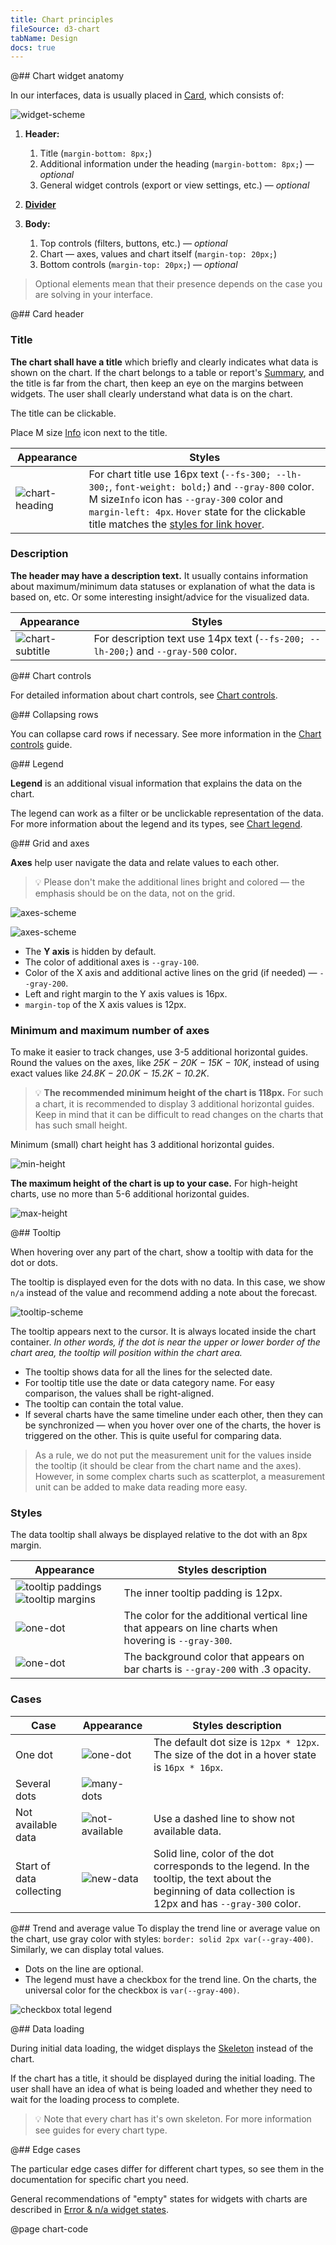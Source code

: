```yaml
---
title: Chart principles
fileSource: d3-chart
tabName: Design
docs: true
---
```


@## Chart widget anatomy

In our interfaces, data is usually placed in [Card](/components/card/), which consists of:

![widget-scheme](static/widget-paddings.png)

1. **Header:**

   1. Title (`margin-bottom: 8px;`)
   2. Additional information under the heading (`margin-bottom: 8px;`) — _optional_
   3. General widget controls (export or view settings, etc.) — _optional_

2. **[Divider](/components/divider/)**

3. **Body:**

   1. Top controls (filters, buttons, etc.) — _optional_
   2. Chart — axes, values and chart itself (`margin-top: 20px;`)
   3. Bottom controls (`margin-top: 20px;`) — _optional_

> Optional elements mean that their presence depends on the case you are solving in your interface.

@## Card header

### Title

**The chart shall have a title** which briefly and clearly indicates what data is shown on the chart. If the chart belongs to a table or report's [Summary](/patterns/summary/), and the title is far from the chart, then keep an eye on the margins between widgets. The user shall clearly understand what data is on the chart.

The title can be clickable.

Place M size [Info](/style/icon/) icon next to the title.

| Appearance                           | Styles                                                                                                                                                                                                                                                             |
| ------------------------------------ | ------------------------------------------------------------------------------------------------------------------------------------------------------------------------------------------------------------------------------------------------------------------ |
| ![chart-heading](static/heading.png) | For chart title use 16px text (`--fs-300; --lh-300;`, `font-weight: bold;`) and `--gray-800` color. M size`Info` icon has `--gray-300` color and `margin-left: 4px`. `Hover` state for the clickable title matches the [styles for link hover](/components/link/). |

### Description

**The header may have a description text.** It usually contains information about maximum/minimum data statuses or explanation of what the data is based on, etc. Or some interesting insight/advice for the visualized data.

| Appearance                             | Styles                                                                             |
| -------------------------------------- | ---------------------------------------------------------------------------------- |
| ![chart-subtitle](static/subtitle.png) | For description text use 14px text (`--fs-200; --lh-200;`) and `--gray-500` color. |

@## Chart controls

For detailed information about chart controls, see [Chart controls](/data-display/chart-controls/).

@## Collapsing rows

You can collapse card rows if necessary. See more information in the [Chart controls](/data-display/chart-controls/#adbaac) guide.

@## Legend

**Legend** is an additional visual information that explains the data on the chart.

The legend can work as a filter or be unclickable representation of the data. For more information about the legend and its types, see [Chart legend](/data-display/chart-legend/).

@## Grid and axes

**Axes** help user navigate the data and relate values to each other.

> 💡 Please don't make the additional lines bright and colored — the emphasis should be on the data, not on the grid.

![axes-scheme](static/axes-scheme.png)

![axes-scheme](static/axes-scheme2.png)

- The **Y axis** is hidden by default.
- The color of additional axes is `--gray-100`.
- Color of the X axis and additional active lines on the grid (if needed) — `--gray-200`.
- Left and right margin to the Y axis values is 16px.
- `margin-top` of the X axis values is 12px.

### Minimum and maximum number of axes

To make it easier to track changes, use 3-5 additional horizontal guides. Round the values on the axes, like _25K − 20K − 15K − 10K_, instead of using exact values like _24.8K − 20.0K − 15.2K − 10.2K_.

> 💡 **The recommended minimum height of the chart is 118px.** For such a chart, it is recommended to display 3 additional horizontal guides. Keep in mind that it can be difficult to read changes on the charts that has such small height.

Minimum (small) chart height has 3 additional horizontal guides.

![min-height](static/min-height.png)

**The maximum height of the chart is up to your case.** For high-height charts, use no more than 5-6 additional horizontal guides.

![max-height](static/max-height.png)

@## Tooltip

When hovering over any part of the chart, show a tooltip with data for the dot or dots.

The tooltip is displayed even for the dots with no data. In this case, we show `n/a` instead of the value and recommend adding a note about the forecast.

![tooltip-scheme](static/tooltip-scheme.png)

The tooltip appears next to the cursor. It is always located inside the chart container. _In other words, if the dot is near the upper or lower border of the chart area, the tooltip will position within the chart area._

- The tooltip shows data for all the lines for the selected date.
- For tooltip title use the date or data category name. For easy comparison, the values shall be right-aligned.
- The tooltip can contain the total value.
- If several charts have the same timeline under each other, then they can be synchronized — when you hover over one of the charts, the hover is triggered on the other. This is quite useful for comparing data.

> As a rule, we do not put the measurement unit for the values inside the tooltip (it should be clear from the chart name and the axes). However, in some complex charts such as scatterplot, a measurement unit can be added to make data reading more easy.

### Styles

The data tooltip shall always be displayed relative to the dot with an 8px margin.

| Appearance                                                                                      | Styles description                                                                                    |
| ----------------------------------------------------------------------------------------------- | ----------------------------------------------------------------------------------------------------- |
| ![tooltip paddings](static/tooltip-paddings.png) ![tooltip margins](static/tooltip-margins.png) | The inner tooltip padding is 12px.                                                                    |
| ![one-dot](static/tooltip-1.png)                                                                | The color for the additional vertical line that appears on line charts when hovering is `--gray-300`. |
| ![one-dot](static/tooltip-3.png)                                                                | The background color that appears on bar charts is `--gray-200` with .3 opacity.                      |

### Cases

| Case                     | Appearance                               | Styles description                                                                                                                                          |
| ------------------------ | ---------------------------------------- | ----------------------------------------------------------------------------------------------------------------------------------------------------------- |
| One dot                  | ![one-dot](static/tooltip-1.png)         | The default dot size is `12px * 12px`. The size of the dot in a hover state is `16px * 16px`.                                                               |
| Several dots             | ![many-dots](static/tooltip-2.png)       |
| Not available data       | ![not-available](static/partially.png)   | Use a dashed line to show not available data.                                                                                                               |
| Start of data collecting | ![new-data](static/new-data-tooltip.png) | Solid line, color of the dot corresponds to the legend. In the tooltip, the text about the beginning of data collection is 12px and has `--gray-300` color. |

@## Trend and average value
To display the trend line or average value on the chart, use gray color with styles: `border: solid 2px var(--gray-400)`. Similarly, we can display total values.

- Dots on the line are optional.
- The legend must have a checkbox for the trend line. On the charts, the universal color for the checkbox is `var(--gray-400)`.

![checkbox total legend](static/trend.png)

@## Data loading

During initial data loading, the widget displays the [Skeleton](/components/skeleton/) instead of the chart.

If the chart has a title, it should be displayed during the initial loading. The user shall have an idea of what is being loaded and whether they need to wait for the loading process to complete.

> 💡 Note that every chart has it's own skeleton. For more information see guides for every chart type.

@## Edge cases

The particular edge cases differ for different chart types, so see them in the documentation for specific chart you need.

General recommendations of "empty" states for widgets with charts are described in [Error & n/a widget states](/components/widget-empty/).

@page chart-code
